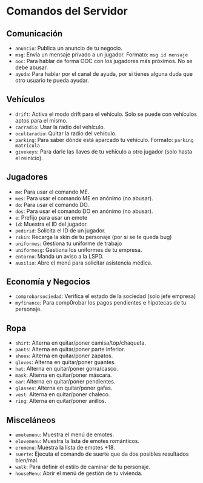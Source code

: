 # Comandos del Servidor

## Comunicación
- `anuncio`: Publica un anuncio de tu negocio.
- `msg`: Envía un mensaje privado a un jugador. Formato: `msg id mensaje`
- `ooc`: Para hablar de forma OOC con los jugadores más próximos. No se debe abusar.
- `ayuda`: Para hablar por el canal de ayuda, por si tienes alguna duda que otro usuario te pueda ayudar.

## Vehículos
- `drift`: Activa el modo drift para el vehículo. Solo se puede con vehículos aptos para el mismo.
- `carradio`: Usar la radio del vehículo.
- `ocultaradio`: Quitar la radio del vehículo.
- `parking`: Para saber dónde está aparcado tu vehículo. Formato: `parking matrícula`
- `givekeys`: Para darle las llaves de tu vehículo a otro jugador (solo hasta el reinicio).
  
## Jugadores
- `me`: Para usar el comando ME.
- `mes`: Para usar el comando ME en anónimo (no abusar).
- `do`: Para usar el comando DO.
- `dos`: Para usar el comando DO en anónimo (no abusar).
- `e`: Prefijo para usar un emote
- `id`: Muestra el ID del jugador.
- `pedirid`: Solicita el ID de un jugador.
- `rskin`: Recarga la skin de tu personaje (por si se te queda bug)
- `uniformes`: Gestiona tu uniforme de trabajo
- `uniformesg`: Gestiona los uniformes de tu empresa.
- `entorno`: Manda un aviso a la LSPD.
- `auxilio`: Abre el menú para solicitar asistencia médica.

## Economía y Negocios
- `comprobarsociedad`: Verifica el estado de la sociedad (solo jefe empresa)
- `myfinance`: Para comp0robar los pagos pendientes e hipotecas de tu personaje.

## Ropa
- `shirt`: Alterna en quitar/poner camisa/top/chaqueta.
- `pants`: Alterna en quitar/poner parte inferior.
- `shoes`: Alterna en quitar/poner zapatos.
- `gloves`: Alterna en quitar/poner guantes.
- `hat`: Alterna en quitar/poner gorra/casco.
- `mask`: Alterna en quitar/poner máscara.
- `ear`: Alterna en quitar/poner pendientes.
- `glasses`: Alterna en quitar/poner gafas.
- `vest`: Alterna en quitar/poner chaleco.
- `ring`: Alterna en quitar/poner anillos.

## Misceláneos
- `emotemenu`: Muestra el menú de emotes.
- `elovemenu`: Muestra la lista de emotes románticos.
- `eromenu`: Muestra la lista de emotes +18.
- `suerte`: Ejecuta el comando de suerte que da dos posibles resultados bien/mal.
- `walk`: Para definir el estilo de caminar de tu personaje.
- `houseMenu`: Abrir el menú de gestión de tu vivienda.
